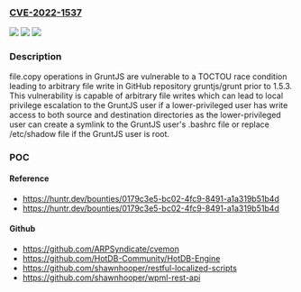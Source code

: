 ### [CVE-2022-1537](https://cve.mitre.org/cgi-bin/cvename.cgi?name=CVE-2022-1537)
![](https://img.shields.io/static/v1?label=Product&message=gruntjs%2Fgrunt&color=blue)
![](https://img.shields.io/static/v1?label=Version&message=%3C%201.5.3%20&color=brighgreen)
![](https://img.shields.io/static/v1?label=Vulnerability&message=CWE-367%20Time-of-check%20Time-of-use%20(TOCTOU)%20Race%20Condition&color=brighgreen)

### Description

file.copy operations in GruntJS are vulnerable to a TOCTOU race condition leading to arbitrary file write in GitHub repository gruntjs/grunt prior to 1.5.3. This vulnerability is capable of arbitrary file writes which can lead to local privilege escalation to the GruntJS user if a lower-privileged user has write access to both source and destination directories as the lower-privileged user can create a symlink to the GruntJS user's .bashrc file or replace /etc/shadow file if the GruntJS user is root.

### POC

#### Reference
- https://huntr.dev/bounties/0179c3e5-bc02-4fc9-8491-a1a319b51b4d
- https://huntr.dev/bounties/0179c3e5-bc02-4fc9-8491-a1a319b51b4d

#### Github
- https://github.com/ARPSyndicate/cvemon
- https://github.com/HotDB-Community/HotDB-Engine
- https://github.com/shawnhooper/restful-localized-scripts
- https://github.com/shawnhooper/wpml-rest-api

